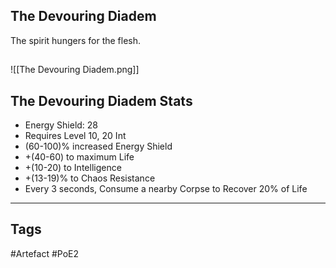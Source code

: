 ## The Devouring Diadem
The spirit hungers for the flesh.
##
![[The Devouring Diadem.png]]
## The Devouring Diadem Stats
- Energy Shield: 28
- Requires Level 10, 20 Int
- (60-100)% increased Energy Shield
- +(40-60) to maximum Life
- +(10-20) to Intelligence
- +(13-19)% to Chaos Resistance
- Every 3 seconds, Consume a nearby Corpse to Recover 20% of Life


---
## Tags
#Artefact
#PoE2